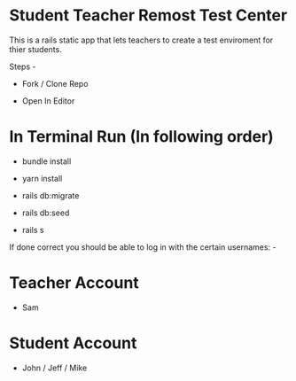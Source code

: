 # Student Teacher Remost Test Center

This is a rails static app that lets teachers to create a test enviroment for thier students.

Steps -

- Fork / Clone Repo

- Open In Editor

# In Terminal Run (In following order)

- bundle install

* yarn install

* rails db:migrate

* rails db:seed

* rails s

If done correct you should be able to log in with the certain usernames: -

# Teacher Account

* Sam

# Student Account

* John / Jeff / Mike
